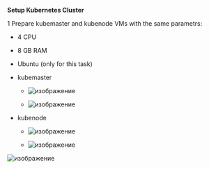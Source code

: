 **Setup Kubernetes Cluster**

1 Prepare kubemaster and kubenode VMs with the same parametrs:
-	4 CPU
-	8 GB RAM
-	Ubuntu (only for this task)

  - kubemaster
 
    - ![изображение](https://user-images.githubusercontent.com/97990456/215341643-40d38bcb-223a-4351-804c-6affcfb9dce0.png)
    
    - ![изображение](https://user-images.githubusercontent.com/97990456/215334414-58c44294-6af3-40e0-befb-accca813a3a4.png)


  - kubenode

    - ![изображение](https://user-images.githubusercontent.com/97990456/215343342-915c21aa-015c-4cac-899c-bb11c05b2bd7.png)

    - ![изображение](https://user-images.githubusercontent.com/97990456/215334753-8255aa45-b263-417e-9ad8-d18fe6478159.png)


![изображение](https://user-images.githubusercontent.com/97990456/215343410-3dc041da-1d8d-4d2e-aed4-2e2c3af93886.png)



